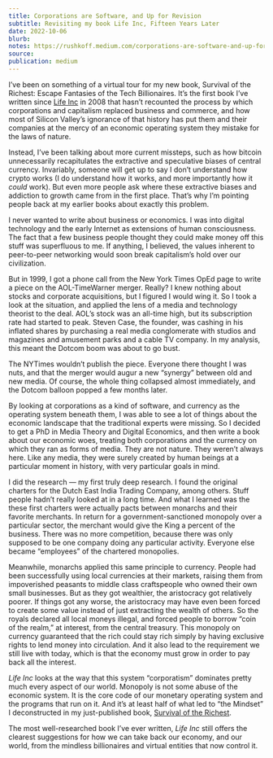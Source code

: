 ```yaml
---
title: Corporations are Software, and Up for Revision
subtitle: Revisiting my book Life Inc, Fifteen Years Later
date: 2022-10-06
blurb:
notes: https://rushkoff.medium.com/corporations-are-software-and-up-for-revision-8fed75dfa0aa
source:
publication: medium
---
```


I’ve been on something of a virtual tour for my new book, Survival of the Richest: Escape Fantasies of the Tech Billionaires. It’s the first book I’ve written since [Life Inc](https://www.amazon.com/Life-Inc-Corporatism-Conquered-World/dp/0812978501) in 2008 that hasn’t recounted the process by which corporations and capitalism replaced business and commerce, and how most of Silicon Valley’s ignorance of that history has put them and their companies at the mercy of an economic operating system they mistake for the laws of nature.

Instead, I’ve been talking about more current missteps, such as how bitcoin unnecessarily recapitulates the extractive and speculative biases of central currency. Invariably, someone will get up to say I don’t understand how crypto works (I do understand how it works, and more importantly how it _could_ work). But even more people ask where these extractive biases and addiction to growth came from in the first place. That’s why I’m pointing people back at my earlier books about exactly this problem.

I never wanted to write about business or economics. I was into digital technology and the early Internet as extensions of human consciousness. The fact that a few business people thought they could make money off this stuff was superfluous to me. If anything, I believed, the values inherent to peer-to-peer networking would soon break capitalism’s hold over our civilization.

But in 1999, I got a phone call from the New York Times OpEd page to write a piece on the AOL-TimeWarner merger. Really? I knew nothing about stocks and corporate acquisitions, but I figured I would wing it. So I took a look at the situation, and applied the lens of a media and technology theorist to the deal. AOL’s stock was an all-time high, but its subscription rate had started to peak. Steven Case, the founder, was cashing in his inflated shares by purchasing a real media conglomerate with studios and magazines and amusement parks and a cable TV company. In my analysis, this meant the Dotcom boom was about to go bust.

The NYTimes wouldn’t publish the piece. Everyone there thought I was nuts, and that the merger would augur a new “synergy” between old and new media. Of course, the whole thing collapsed almost immediately, and the Dotcom balloon popped a few months later.

By looking at corporations as a kind of software, and currency as the operating system beneath them, I was able to see a lot of things about the economic landscape that the traditional experts were missing. So I decided to get a PhD in Media Theory and Digital Economics, and then write a book about our economic woes, treating both corporations and the currency on which they ran as forms of media. They are not nature. They weren’t always here. Like any media, they were surely created by human beings at a particular moment in history, with very particular goals in mind.

I did the research — my first truly deep research. I found the original charters for the Dutch East India Trading Company, among others. Stuff people hadn’t really looked at in a long time. And what I learned was the these first charters were actually pacts between monarchs and their favorite merchants. In return for a government-sanctioned monopoly over a particular sector, the merchant would give the King a percent of the business. There was no more competition, because there was only supposed to be one company doing any particular activity. Everyone else became “employees” of the chartered monopolies.

Meanwhile, monarchs applied this same principle to currency. People had been successfully using local currencies at their markets, raising them from impoverished peasants to middle class craftspeople who owned their own small businesses. But as they got wealthier, the aristocracy got relatively poorer. If things got any worse, the aristocracy may have even been forced to create some value instead of just extracting the wealth of others. So the royals declared all local moneys illegal, and forced people to borrow “coin of the realm,” at interest, from the central treasury. This monopoly on currency guaranteed that the rich could stay rich simply by having exclusive rights to lend money into circulation. And it also lead to the requirement we still live with today, which is that the economy must grow in order to pay back all the interest.

_Life Inc_ looks at the way that this system “corporatism” dominates pretty much every aspect of our world. Monopoly is not some abuse of the economic system. It is the core code of our monetary operating system and the programs that run on it. And it’s at least half of what led to “the Mindset” I deconstructed in my just-published book, [Survival of the Richest](https://wwnorton.com/books/survival-of-the-richest/about-the-book/description).

The most well-researched book I’ve ever written, _Life Inc_ still offers the clearest suggestions for how we can take back our economy, and our world, from the mindless billionaires and virtual entities that now control it.
